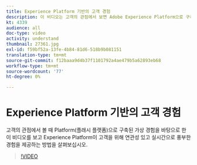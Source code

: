 ```yaml
---
title: Experience Platform 기반의 고객 경험
description: 이 비디오는 고객의 관점에서 보면 Adobe Experience Platform으로 구축된 가상 경험을 따릅니다. Experience Platform을 통해 고객과 연관성 높은 실시간 경험을 만드는 방법을 살펴보십시오.
kt: 4339
audience: all
doc-type: video
activity: understand
thumbnail: 27361.jpg
exl-id: f59bf52a-13fe-4b84-81d6-518b9b081151
translation-type: tm+mt
source-git-commit: f12baaa9d4b37f1101792a4ae479b5a62893eb68
workflow-type: tm+mt
source-wordcount: '77'
ht-degree: 0%

---
```


# Experience Platform 기반의 고객 경험

고객의 관점에서 볼 때 Platform(플래시 플랫폼)으로 구축된 가상 경험을 바탕으로 한 이 비디오를 보고 Experience Platform이 고객을 위해 연관성 있고 실시간으로 풍부한 경험을 제공하는 방법을 살펴보십시오.

>[!VIDEO](https://video.tv.adobe.com/v/27361?quality=12&learn=on)
